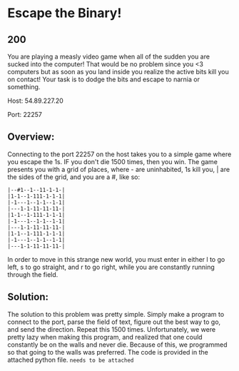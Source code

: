 # Escape the Binary! 
## 200


You are playing a measly video game when all of the sudden you are sucked into the computer!
That would be no problem since you &lt;3 computers but as soon as you land inside you realize the active bits kill you on contact! Your task is to dodge the bits and escape to narnia or something.


Host: 54.89.227.20

Port: 22257

## Overview:

Connecting to the port 22257 on the host takes you to a simple game where you escape the 1s. IF you don't die 1500 times, then you win. 
The game presents you with a grid of places, where - are uninhabited, 1s kill you, | are the sides of the grid, and you are a #, like so:

```
|--#1--1--11-1-1-|  
|1-1--1-111-1-1-1|  
|-1---1--1-1--1-1|  
|---1-1-11-11-11-|  
|1-1--1-111-1-1-1|  
|-1---1--1-1--1-1|  
|---1-1-11-11-11-|  
|1-1--1-111-1-1-1|  
|-1---1--1-1--1-1|  
|---1-1-11-11-11-| 
```
In order to move in this strange new world, you must enter in either l to go left, s to go straight, and r to go right, while you are constantly running through the field. 


## Solution:
The solution to this problem was pretty simple. Simply make a program to connect to the port, parse the field of text, figure out the best way to go, and send the direction. Repeat this 1500 times. Unfortunately, we were pretty lazy when making this program, and realized that one could constantly be on the walls and never die. Because of this, we programmed so that going to the walls was preferred. 
The code is provided in the attached python file. `needs to be attached`
